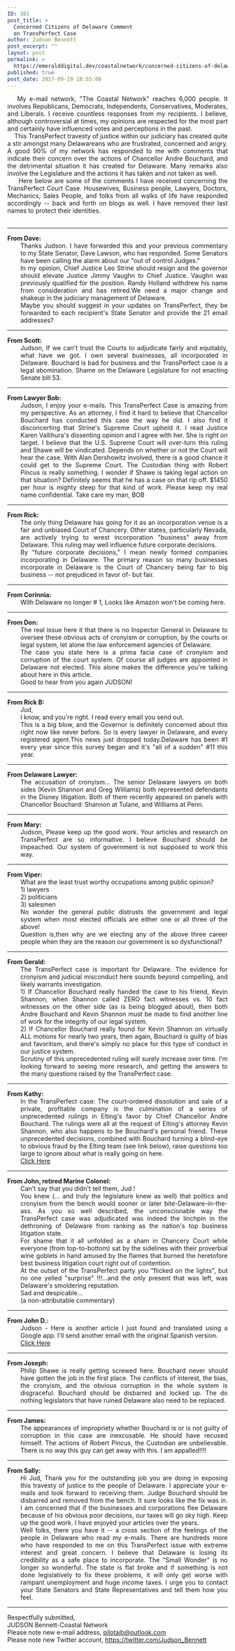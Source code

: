 ```yaml
---
ID: 381
post_title: >
  Concerned Citizens of Delaware Comment
  on TransPerfect Case
author: Judson Bennett
post_excerpt: ""
layout: post
permalink: >
  https://emeralddigital.dev/coastalnetwork/concerned-citizens-of-delaware-comment-on-transperfect-case/
published: true
post_date: 2017-09-19 18:55:00
---
```

<div align="justify">   My e-mail network, "The Coastal Network" reaches 6,000 people. It involves Republicans, Democrats, Independents, Conservatives, Moderates, and Liberals. I receive countless responses from my recipients. I believe, although controversial at times, my opinions are respected for the most part and certainly have influenced votes and perceptions in the past.</div>
<div align="justify"></div>
<div align="justify"></div>
<div align="justify"></div>
<div align="justify"></div>
<div align="justify">    This TransPerfect travesty of justice within our judiciary has created quite a stir amongst many Delawareans who are frustrated, concerned and angry. A good 90% of my network has responded to me with comments that indicate their concern over the actions of Chancellor Andre Bouchard, and the detrimental situation it has created for Delaware. Many remarks also involve the Legislature and the actions it has taken and not taken as well.</div>
<div align="justify"></div>
<div align="justify"></div>
<div align="justify"></div>
<div align="justify"></div>
<div align="justify">     Here below are some of the comments I have received concerning the TransPerfect Court Case. Housewives, Business people, Lawyers, Doctors, Mechanics, Sales People, and folks from all walks of life have responded accordingly -- back and forth on blogs as well. I have removed their last names to protect their identities.</div>
&nbsp;
<div align="justify"></div>
<div align="justify"></div>
<div align="justify"></div>
<div align="justify"></div>
<div align="justify"></div>
<div align="justify"></div>
<div align="justify">

<hr />

</div>
<div align="justify"></div>
<div align="justify"><strong>From Dave:</strong></div>
<div align="justify"></div>
<div align="justify"></div>
<div style="padding-left:30px;" align="justify">Thanks Judson. I have forwarded this and your previous commentary to my State Senator, Dave Lawson, who has responded. Some Senators have been calling the alarm about our "out of control Judges."</div>
<div style="padding-left:30px;" align="justify"></div>
<div style="padding-left:30px;" align="justify"></div>
<div style="padding-left:30px;" align="justify">In my opinion, Chief Justice Leo Strine should resign and the governor should elevate Justice Jimmy Vaughn to Chief Justice. Vaughn was previously qualified for the position. Randy Holland withdrew his name from consideration and has retired.We need a major change and shakeup in the judiciary management of Delaware.</div>
<div style="padding-left:30px;" align="justify"></div>
<div style="padding-left:30px;" align="justify"></div>
<div style="padding-left:30px;" align="justify">Maybe you should suggest in your updates on TransPerfect, they be forwarded to each recipient's State Senator and provide the 21 email addresses?</div>
<div align="justify"></div>
<div align="justify">

<hr />

</div>
<div align="justify"></div>
<div align="justify"><strong>From Scott:</strong></div>
<div align="justify"></div>
<div align="justify"></div>
<div style="padding-left:30px;" align="justify">Judson, If we can't trust the Courts to adjudicate fairly and equitably, what have we got. I own several businesses, all incorporated in Delaware. Bouchard is bad for business and the TransPerfect case is a legal abomination. Shame on the Delaware Legislature for not enacting Senate bill 53.</div>
<div align="justify"></div>
<div align="justify">

<hr />

</div>
<div align="justify"></div>
<div align="justify"><strong>From Lawyer Bob:</strong></div>
<div align="justify"></div>
<div align="justify"></div>
<div style="padding-left:30px;" align="justify">Judson, I enjoy your e-mails. This TransPerfect Case is amazing from my perspective. As an attorney, I find it hard to believe that Chancellor Bouchard has conducted this case the way he did. I also find it disconcerting that Strine's Supreme Court upheld it. I read Justice Karen Vallihura's dissenting opinion and I agree with her. She is right on target. I believe that the U.S. Supreme Court will over-turn this ruling and Shawe will be vindicated. Depends on whether or not the Court will hear the case. With Alan Dershowitz involved, there is a good chance it could get to the Supreme Court. The Custodian thing with Robert Pincus is really something. I wonder if Shawe is taking legal action on that situation? Definitely seems that he has a case on that rip off. $1450 per hour is mighty steep for that kind of work. Please keep my real name confidential. Take care my man, BOB</div>
<div align="justify"></div>
<div align="justify">

<hr />

</div>
<div align="justify"></div>
<div align="justify"></div>
<div align="justify"><strong>From Rick: </strong></div>
<div align="justify"></div>
<div align="justify"></div>
<div style="padding-left:30px;" align="justify">The only thing Delaware has going for it as an incorporation venue is a fair and unbiased Court of Chancery. Other states, particularly Nevada, are actively trying to wrest incorporation "business" away from Delaware. This ruling may well influence future corporate decisions.</div>
<div style="padding-left:30px;" align="justify"></div>
<div style="padding-left:30px;" align="justify"></div>
<div style="padding-left:30px;" align="justify">By "future corporate decisions," I mean newly formed companies incorporating in Delaware. The primary reason so many businesses incorporate in Delaware is the Court of Chancery being fair to big business -- not prejudiced in favor of- but fair.</div>
<div align="justify"></div>

<hr />

<div align="justify"></div>
<div align="justify"></div>
<div align="justify"><strong>From Corinnia:</strong></div>
<div align="justify"></div>
<div align="justify"></div>
<div style="padding-left:30px;" align="justify">With Delaware no longer # 1, Looks like Amazon won't be coming here.</div>
<div align="justify"></div>
<div align="justify"></div>
<div align="justify">

<hr />

</div>
<div align="justify"></div>
<div align="justify"></div>
<div align="justify"><strong>From Don:</strong></div>
<div align="justify"></div>
<div align="justify"></div>
<div style="padding-left:30px;" align="justify">The real issue here it that there is no Inspector General in Delaware to oversee these obvious acts of cronyism or corruption, by the courts or legal system, let alone the law enforcement agencies of Delaware.</div>
<div style="padding-left:30px;" align="justify"></div>
<div style="padding-left:30px;" align="justify"></div>
<div style="padding-left:30px;" align="justify">The case you state here is a prima facia case of cronyism and corruption of the court system. Of course all judges are appointed in Delaware not elected. This alone makes the difference you're talking about here in this article.</div>
<div style="padding-left:30px;" align="justify">Good to hear from you again JUDSON!</div>

<hr />

<div align="justify"></div>
<div align="justify"></div>
<div align="justify"><strong>From Rick B:</strong></div>
<div align="justify"></div>
<div align="justify"></div>
<div style="padding-left:30px;" align="justify">Jud,</div>
<div style="padding-left:30px;" align="justify"></div>
<div style="padding-left:30px;" align="justify">I know, and you're right. I read every email you send out.</div>
<div style="padding-left:30px;" align="justify"></div>
<div style="padding-left:30px;" align="justify">This is a big blow, and the Governor is definitely concerned about this right now like never before. So is every lawyer in Delaware, and every registered agent.This news just dropped today.Delaware has been #1 every year since this survey began and it's "all of a sudden" #11 this year.</div>
<div align="justify"></div>
<div align="justify"></div>

<hr />

<div align="justify"></div>
<div align="justify"></div>
<div align="justify"><strong>From Delaware Lawyer:</strong></div>
<div align="justify"></div>
<div align="justify"></div>
<div style="padding-left:30px;" align="justify">The accusation of cronyism... The senior Delaware lawyers on both sides (Kevin Shannon and Greg Williams) both represented defendants in the Disney litigation. Both of them recently appeared on panels with Chancellor Bouchard: Shannon at Tulane, and Williams at Penn.</div>
<div align="justify"></div>
<div align="justify"></div>
<div align="justify">

<hr />

</div>
<div align="justify"></div>
<div align="justify"></div>
<div align="justify"><strong>From Mary:</strong></div>
<div align="justify"></div>
<div align="justify"></div>
<div style="padding-left:30px;" align="justify">Judson, Please keep up the good work. Your articles and research on TransPerfect are so informative. I believe Bouchard should be impeached. Our system of government is not supposed to work this way.</div>
<div align="justify"></div>
<div align="justify"></div>
<div align="justify">

<hr />

</div>
<div align="justify"></div>
<div align="justify"></div>
<div align="justify"><strong>From Viper:</strong></div>
<div align="justify"></div>
<div style="padding-left:30px;" align="justify"></div>
<div style="padding-left:30px;" align="justify">What are the least trust worthy occupations among public opinion?</div>
<div style="padding-left:30px;" align="justify"></div>
<div style="padding-left:30px;" align="justify"></div>
<div style="padding-left:30px;" align="justify">1) lawyers</div>
<div style="padding-left:30px;" align="justify">2) politicians</div>
<div style="padding-left:30px;" align="justify">3) salesmen</div>
<div style="padding-left:30px;" align="justify"></div>
<div style="padding-left:30px;" align="justify"></div>
<div style="padding-left:30px;" align="justify">No wonder the general public distrusts the government and legal system when most elected officials are either one or all three of the above!</div>
<div style="padding-left:30px;" align="justify">Question is,then why are we electing any of the above three career people when they are the reason our government is so dysfunctional?</div>
<div style="padding-left:30px;" align="justify"></div>
<div align="justify"></div>
<div align="justify">

<hr />

</div>
<div align="justify"></div>
<div align="justify"></div>
<div align="justify"><strong>From Gerald:</strong></div>
<div align="justify"></div>
<div align="justify"></div>
<div style="padding-left:30px;" align="justify">The TransPerfect case is important for Delaware. The evidence for cronyism and judicial misconduct here sounds beyond compelling, and likely warrants investigation.</div>
<div style="padding-left:30px;" align="justify"></div>
<div style="padding-left:30px;" align="justify"></div>
<div style="padding-left:30px;" align="justify">1) If Chancellor Bouchard really handed the case to his friend, Kevin Shannon, when Shannon called ZERO fact witnesses vs. 10 fact witnesses on the other side (as is being blogged about), then both Andre Bouchard and Kevin Shannon must be made to find another line of work for the integrity of our legal system.</div>
<div style="padding-left:30px;" align="justify"></div>
<div style="padding-left:30px;" align="justify"></div>
<div style="padding-left:30px;" align="justify">2) If Chancellor Bouchard really found for Kevin Shannon on virtually ALL motions for nearly two years, then again, Bouchard is guilty of bias and favoritism, and there's simply no place for this type of conduct in our justice system.</div>
<div style="padding-left:30px;" align="justify"></div>
<div style="padding-left:30px;" align="justify"></div>
<div style="padding-left:30px;" align="justify">Scrutiny of this unprecedented ruling will surely increase over time. I'm looking forward to seeing more research, and getting the answers to the many questions raised by the TransPerfect case.</div>
<div align="justify"></div>
<div align="justify"></div>
<div align="justify">

<hr />

</div>
<div align="justify"></div>
<div align="justify"></div>
<div align="justify"><strong>From Kathy:</strong></div>
<div align="justify"></div>
<div align="justify"></div>
<div style="padding-left:30px;" align="justify">In the TransPerfect case: The court-ordered dissolution and sale of a private, profitable company is the culmination of a series of unprecedented rulings in Elting's favor by Chief Chancellor Andre Bouchard. The rulings were all at the request of Elting's attorney Kevin Shannon, who also happens to be Bouchard's personal friend. These unprecedented decisions, combined with Bouchard turning a blind-eye to obvious fraud by the Elting team (see link below), raise questions too large to ignore about what is really going on here.</div>
<div style="padding-left:30px;" align="justify"></div>
<div style="padding-left:30px;" align="justify"></div>
<div style="padding-left:30px;" align="justify"><a href="http://r20.rs6.net/tn.jsp?f=001wolcIY01mC98TF4hzxnvC4b2UdUK_TTDse0Epv2VJ7WfrpAAnEt53U09H-m6TND4CMo-qKxbJ9kQY_Y8sdIeun4sMYb7FtKYn0RasDeSYWJmqmzKeuXz0AC8Yq9PmPswWNTvlkuzcmIGdlGuaDidJ3UzodYwyHYMfQuET1pXlUDGgVjvz3pXNHTHR2BPURFpasWY2vuxza4_56XEtZnjqDzPjFHNJ3NHeDax7OBBGAKpJwLcwXI3YbDjzU9zdb7iSpKN5Hjp0OPoukEcwi850nCbVdGwHB_9&amp;c=fwAdJtOYNMDKhGw2Vy5nbKmLdWrm77we5tRiQHFYk99AtQ1bzXERYQ==&amp;ch=TAEKFjstC5AJbxlgamfsKXb9OFwywtI6sqHCV8P-MBPjyT8i7nfJTg==" target="_blank" rel="noopener noreferrer">Click Here</a></div>
<div align="justify"></div>
<div align="justify"></div>

<hr />

<div align="justify"></div>
<div align="justify"></div>
<div align="justify"><strong>From John, retired Marine Colonel:</strong></div>
<div align="justify"></div>
<div align="justify"></div>
<div style="padding-left:30px;" align="justify">Can't say that you didn't tell them, Jud !</div>
<div style="padding-left:30px;" align="justify">You knew (... and truly the legislature knew as well) that politics and cronyism from the bench would sooner or later bite-Delaware-in-the-ass. As you so well described, the unconscionable way the TransPerfect case was adjudicated was indeed the linchpin in the dethroning of Delaware from ranking as the nation's top business litigation state.</div>
<div style="padding-left:30px;" align="justify">For shame that it all unfolded as a sham in Chancery Court while everyone (from top-to-bottom) sat by the sidelines with their proverbial wine goblets in hand amused by the flames that burned the heretofore best business litigation court right out of contention.</div>
<div style="padding-left:30px;" align="justify">At the outset of the TransPerfect party you "flicked on the lights", but no one yelled "surprise" !!!...and the only present that was left, was Delaware's smoldering reputation.</div>
<div style="padding-left:30px;" align="justify"></div>
<div style="padding-left:30px;" align="justify"></div>
<div style="padding-left:30px;" align="justify">Sad and despicable...</div>
<div style="padding-left:30px;" align="justify">(a non-attributable commentary)</div>
<div align="justify"></div>
<div align="justify"></div>
<div align="justify">

<hr />

</div>
<div align="justify"></div>
<div align="justify"></div>
<div align="justify"><strong>From John D.:</strong></div>
<div align="justify"></div>
<div align="justify"></div>
<div style="padding-left:30px;" align="justify">Judson - Here is another article I just found and translated using a Google app. I'll send another email with the original Spanish version.</div>
<div style="padding-left:30px;" align="justify"></div>
<div style="padding-left:30px;" align="justify"><a href="http://r20.rs6.net/tn.jsp?f=001wolcIY01mC98TF4hzxnvC4b2UdUK_TTDse0Epv2VJ7WfrpAAnEt53U09H-m6TND4d1bcVE7ZNHlvwxAvR-WUMUJIG8K7CDYeeZl3Agt34ZSouFPU0FyTazsHU-Uu4OOpv3CdEBsm0wqli3ui7IfMk2xDTBIemWVN32nEytMptLZvNTCe_j2jmbykW-eAbhCu2ACU2Ig5doTZ5Ylb7Y2AqLtbzyPPV1X5PGBcy-kpK1BWX9JbXGn27pbh_p6P4I8cg3riDeqqP9ttGwGydQfOiDKNRXBGR7xSkHPvE0In3f-X8C1ySy_IIDNVWcjFEoTipHLR4T5Ql4dGbZv70h_CK3lLvUI2VrLDdV4AGikB2tLSkWRSccF6NfxekmCSrbNmwtPspJxyxbX-fpBGThAbLeS2aAlL37v0oe4E7ZMmNg61yRTU_HhrqVLd7FoaZhFMwrd5UKrNjfebPrHIHCH8Wbriy43XBGwfU1CoYzO45qyD4vopbc3V9ET_9BkR7TYNmv1fvxZzoGDeo2Blncla8sz9OgvDrF5bp6_agtvAdvc=&amp;c=fwAdJtOYNMDKhGw2Vy5nbKmLdWrm77we5tRiQHFYk99AtQ1bzXERYQ==&amp;ch=TAEKFjstC5AJbxlgamfsKXb9OFwywtI6sqHCV8P-MBPjyT8i7nfJTg==" target="_blank" rel="noopener noreferrer">Click Here</a></div>
<div align="justify"></div>
<div align="justify"></div>
<div align="justify"></div>
<div align="justify">

<hr />

</div>
<div align="justify"></div>
<div align="justify"></div>
<div align="justify"><strong>From Joseph:</strong></div>
<div align="justify"></div>
<div align="justify"></div>
<div style="padding-left:30px;" align="justify">Philip Shawe is really getting screwed here. Bouchard never should have gotten the job in the first place. The conflicts of interest, the bias, the cronyism, and the obvious corruption in the whole system is disgraceful. Bouchard should be disbarred and locked up. The do nothing legislators that have ruined Delaware also need to be replaced.</div>
<div align="justify"></div>
<div align="justify"></div>

<hr />

<div align="justify"></div>
<div align="justify"></div>
<div align="justify"><strong>From James:</strong></div>
<div align="justify"></div>
<div style="padding-left:30px;" align="justify"></div>
<div style="padding-left:30px;" align="justify">The appearances of impropriety whether Bouchard is or is not guilty of corruption in this case are inexcusable. He should have recused himself. The actions of Robert Pincus, the Custodian are unbelievable. There is no way this guy can get away with this. I am appalled!!!!</div>
<div align="justify"></div>
<div align="justify"></div>
<div align="justify">

<hr />

</div>
<div align="justify"></div>
<div align="justify"></div>
<div align="justify"></div>
<div align="justify"><strong>From Sally:</strong></div>
<div align="justify"></div>
<div align="justify"></div>
<div style="padding-left:30px;" align="justify">Hi Jud, Thank you for the outstanding job you are doing in exposing this travesty of justice to the people of Delaware. I appreciate your e-mails and look forward to receiving them. Judge Bouchard should be disbarred and removed from the bench. It sure looks like the fix was in. I am concerned that if the businesses and corporations flee Delaware because of his obvious poor decisions, our taxes will go sky high. Keep up the good work. I have enjoyed your articles over the years.</div>
<div style="padding-left:30px;" align="justify"></div>
<div style="padding-left:30px;" align="justify"></div>
<div style="padding-left:30px;" align="justify">Well folks, there you have it -- a cross section of the feelings of the people in Delaware who read my e-mails. There are hundreds more who have responded to me on this TransPerfect issue with extreme interest and great concern. I believe that Delaware is losing its credibility as a safe place to incorporate. The "Small Wonder" is no longer so wonderful. The state is flat broke and if something is not done legislatively to fix these problems, it will only get worse with rampant unemployment and huge income taxes. I urge you to contact your State Senators and State Representatives and tell them how you feel.</div>
<div align="justify"></div>
<div align="justify"></div>
<div align="justify">

<hr />

</div>
<div align="justify"></div>
<div align="justify"></div>
<div align="justify">Respectfully submitted,</div>
<div align="justify"></div>
<div align="justify"></div>
<div align="justify">JUDSON Bennett-Coastal Network</div>
<div align="justify"></div>
<div></div>
<div>Please note new e-mail address, <a href="mailto:pilotajb@outlook.com" target="_blank" rel="noopener noreferrer">pilotajb@outlook.com</a></div>
<div></div>
<div></div>
<div>Please note new Twitter account, <a href="http://r20.rs6.net/tn.jsp?f=001L02J7CrUEowwYKxFaA_0eteatI7ewtmRf8nNtQeCh3pY5n1NF28jvvZ27qhOTbQADQCAve2dfiLV76sGen30wAYhAkujxMEUYhCwc2EFf8k04ObHj0JQDx1xrUVWzmu8iL6n5BJ5MV29w7gnO4A5Nbd34x59BZdU&amp;c=&amp;ch=" target="_blank" rel="noopener noreferrer">https://twitter.com/Judson_Bennett</a></div>
<div></div>
